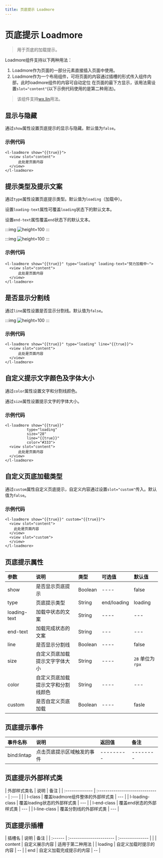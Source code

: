 ```yaml
---
title: 页底提示 Loadmore
---
```


# <H2Icon/> 页底提示 Loadmore

> 用于页底的加载提示。

Loadmore组件支持以下两种用法：
1. Loadmore作为页面的一部分元素直接插入页面中使用。
2. Loadmore作为一个布局组件，可将页面的内容通过插槽的形式传入组件内部，此时loadmore组件的内容可自动定位
在页面的最下方显示，该用法需设置`slot="content"`(以下示例代码使用的是第二种用法)。

> 该组件支持<a href="/start/wx.html">wx.lin</a>用法。

## 显示与隐藏

通过`show`属性设置页底提示的显示与隐藏。默认值为`false`。

### 示例代码

```wxml
<l-loadmore show="{{true}}">
  <view slot="content">
      此处是页面内容
  </view>
</l-loadmore>
```

## 提示类型及提示文案

通过`type`属性设置页底提示类型。默认值为`loading`（加载中）。

设置`loading-text`属性可覆盖`loading`状态下的默认文本。

设置`end-text`属性覆盖`end`状态下的默认文本。

:::img
![height=100](/screenshots/load-more/1.jpg)
:::

:::img
![height=100](/screenshots/load-more/2.jpg)
:::

### 示例代码

```wxml
<l-loadmore show="{{true}}" type="loading" loading-text="努力加载中~">
  <view slot="content">
      此处是页面内容
  </view>
</l-loadmore>
```

## 是否显示分割线

通过`line`属性设置是否显示分割线。默认值为`false`。

:::img
![height=100](/screenshots/load-more/3.jpg)
:::

### 示例代码

```wxml
<l-loadmore show="{{true}}" type="loading" line="{{true}}">
  <view slot="content">
      此处是页面内容
  </view>
</l-loadmore>
```

## 自定义提示文字颜色及字体大小

通过`color`属性设置文字和分割线颜色。

通过`size`属性设置提示文字的字体大小。

### 示例代码

```wxml
<l-loadmore show="{{true}}" 
          type="loading"
          size="28" 
          line="{{true}}" 
          color="#333">
  <view slot="content">
      此处是页面内容
  </view>
</l-loadmore>
```

## 自定义页底加载类型

通过`custom`属性自定义页底提示，自定义内容通过设置`slot="custom"`传入。默认值为`false`。

### 示例代码

```wxml
<l-loadmore show="{{true}}" custom="{{true}}">
  <view slot="content">
    此处是页面内容
  </view>
  <view slot="custom">
  </view>
</l-loadmore>
```

## 页底提示属性
| 参数         | 说明                               | 类型    | 可选值      | 默认值            |
| :----------- | :--------------------------------- | :------ | :---------- | :---------------- |
| show         | 是否显示页底提示                   | Boolean | ----        | false             |
| type         | 页底提示类型                       | String  | end/loading | loading           |
| loading-text | 加载中状态的文案                   | String  | ----        | ---               |
| end-text     | 加载完成状态的文案                 | String  | ---         | ---               |
| line         | 是否显示分割线                     | Boolean | ----        | false             |
| size         | 自定义页底加载提示文字字体大小     | String  | ----        | `28`  单位为`rpx` |
| color        | 自定义页底加载提示文字和分割线颜色 | String  | ----        | ---               |
| custom       | 是否自定义页底加载                 | Boolean | ----        | fasle             |

## 页底提示事件

| 事件名称    | 说明                       | 返回值    | 备注     |
| :---------- | :------------------------- | :-------- | :------- |
| bind:lintap | 点击页底提示区域触发的事件 | --------- | -------- |

## 页底提示外部样式类

| 外部样式类名    | 说明                             | 备注 |
| :-------------- | :------------------------------- | :--- |  |
| l-class         | 覆盖loadmore组件整体的外部样式类 | ---  |
| l-loading-class | 覆盖loading状态的外部样式类      | ---  |
| l-end-class     | 覆盖end状态的外部样式类          | ---  |
| l-line-class    | 覆盖分割线的外部样式类           | ---  |

## 页底提示插槽

| 插槽名  | 说明                     | 备注             |
| :------ | :----------------------- | :--------------- |  |
| content | 自定义展示内容           | 适用于第二种用法 |
| loading | 自定义加载时提示的内容   | --               |
| end     | 自定义加载完成提示的内容 | --               |

<RightMenu />
